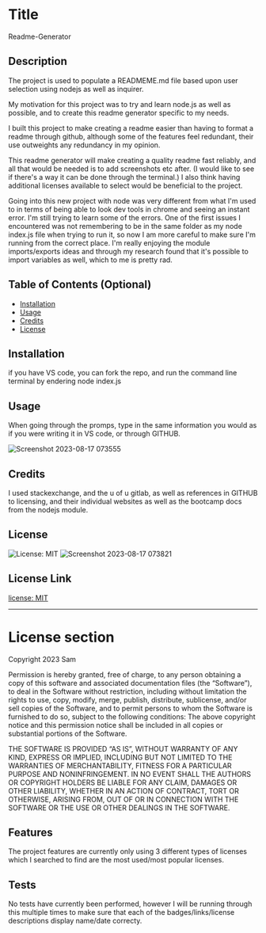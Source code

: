 # Title 
Readme-Generator




## Description 
The project is used to populate a READMEME.md file based upon user selection using nodejs as well as inquirer. 

My motivation for this project was to try and learn node.js as well as possible, and to create this readme generator specific to my needs.

I built this project to make creating a readme easier than having to format a readme through github, although some of the features feel redundant, their use outweights any redundancy in my opinion.

This readme generator will make creating a quality readme fast reliably, and all that would be needed is to add screenshots etc after. (I would like to see if there's a way it can be done through the terminal.) I also think having additional licenses available to select would be beneficial to the project. 

Going into this new project with node was very different from what I'm used to in terms of being able to look dev tools in chrome and seeing an instant error. I'm still trying to learn some of the errors. One of the first issues I encountered was not remembering to be in the same folder as my node index.js file when trying to run it, so now I am more careful to make sure I'm running from the correct place. I'm really enjoying the module imports/exports ideas and through my research found that it's possible to import variables as well, which to me is pretty rad. 





## Table of Contents (Optional)


- [Installation](#installation)
- [Usage](#usage)
- [Credits](#credits)
- [License](#license)


## Installation 
if you have VS code, you can fork the repo, and run the command line terminal by endering node index.js



## Usage 
When going through the promps, type in the same information you would as if you were writing it in VS code, or through GITHUB. 


![Screenshot 2023-08-17 073555](https://github.com/saevans86/README-Generator/assets/130856120/186b7d7f-5593-4ed5-b007-d904f7d49256)

    

## Credits 
I used stackexchange, and the u of u gitlab, as well as references in GITHUB to licensing, and their individual websites as well as the bootcamp docs from the nodejs module. 



## License 
![License: MIT](https://img.shields.io/badge/License-MIT-yellow.svg)
![Screenshot 2023-08-17 073821](https://github.com/saevans86/README-Generator/assets/130856120/b77e6363-aceb-4ae6-8d22-9c11586bc418)

## License Link 
[license: MIT](https://opensource.org/licenses/MIT)


---
# License section 

  Copyright 2023 Sam
  
  Permission is hereby granted, free of charge, to any person obtaining a 
  copy of this software and associated documentation files (the “Software”),
  to deal in the Software without restriction, including without limitation the rights
  to use, copy, modify, merge, publish, distribute, sublicense, and/or sell copies 
  of the Software, and to permit persons to whom the Software is furnished to do so, 
  subject to the following conditions:
  The above copyright notice and this permission notice shall be included in all copies 
  or substantial portions of the Software.
      
  THE SOFTWARE IS PROVIDED “AS IS”, WITHOUT WARRANTY OF ANY KIND, EXPRESS OR IMPLIED, 
  INCLUDING BUT NOT LIMITED TO THE WARRANTIES OF MERCHANTABILITY, FITNESS FOR A PARTICULAR PURPOSE AND NONINFRINGEMENT. 
  IN NO EVENT SHALL THE AUTHORS OR COPYRIGHT HOLDERS BE LIABLE FOR ANY CLAIM, DAMAGES OR OTHER LIABILITY, WHETHER IN AN ACTION OF CONTRACT, 
  TORT OR OTHERWISE, ARISING FROM, OUT OF OR IN CONNECTION WITH THE SOFTWARE OR THE USE OR OTHER DEALINGS IN THE SOFTWARE.
      




## Features 
The project features are currently only using 3 different types of licenses which I searched to find are the most used/most popular licenses.







## Tests 
No tests have currently been performed, however I will be running through this multiple times to make sure that each of the badges/links/license descriptions display name/date correcty.



